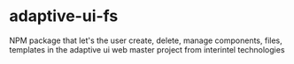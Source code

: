 # adaptive-ui-fs
NPM package that let's the user create, delete, manage  components, files, templates in the adaptive ui web master project from interintel technologies 
